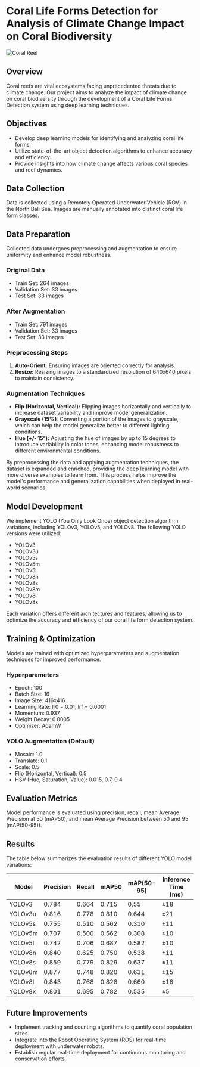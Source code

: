 # Coral Life Forms Detection for Analysis of Climate Change Impact on Coral Biodiversity

![Coral Reef](coral_reef_image.jpg)

## Overview
Coral reefs are vital ecosystems facing unprecedented threats due to climate change. Our project aims to analyze the impact of climate change on coral biodiversity through the development of a Coral Life Forms Detection system using deep learning techniques.

## Objectives
- Develop deep learning models for identifying and analyzing coral life forms.
- Utilize state-of-the-art object detection algorithms to enhance accuracy and efficiency.
- Provide insights into how climate change affects various coral species and reef dynamics.

## Data Collection
Data is collected using a Remotely Operated Underwater Vehicle (ROV) in the North Bali Sea. Images are manually annotated into distinct coral life form classes.

## Data Preparation
Collected data undergoes preprocessing and augmentation to ensure uniformity and enhance model robustness.

### Original Data
- Train Set: 264 images
- Validation Set: 33 images
- Test Set: 33 images

### After Augmentation
- Train Set: 791 images
- Validation Set: 33 images
- Test Set: 33 images

### Preprocessing Steps
1. **Auto-Orient:** Ensuring images are oriented correctly for analysis.
2. **Resize:** Resizing images to a standardized resolution of 640x640 pixels to maintain consistency.

### Augmentation Techniques
- **Flip (Horizontal, Vertical):** Flipping images horizontally and vertically to increase dataset variability and improve model generalization.
- **Grayscale (15%):** Converting a portion of the images to grayscale, which can help the model generalize better to different lighting conditions.
- **Hue (+/- 15°):** Adjusting the hue of images by up to 15 degrees to introduce variability in color tones, enhancing model robustness to different environmental conditions.

By preprocessing the data and applying augmentation techniques, the dataset is expanded and enriched, providing the deep learning model with more diverse examples to learn from. This process helps improve the model's performance and generalization capabilities when deployed in real-world scenarios.

## Model Development
We implement YOLO (You Only Look Once) object detection algorithm variations, including YOLOv3, YOLOv5, and YOLOv8.
The following YOLO versions were utilized:

- YOLOv3
- YOLOv3u
- YOLOv5s
- YOLOv5m
- YOLOv5l
- YOLOv8n
- YOLOv8s
- YOLOv8m
- YOLOv8l
- YOLOv8x

Each variation offers different architectures and features, allowing us to optimize the accuracy and efficiency of our coral life form detection system.


## Training & Optimization
Models are trained with optimized hyperparameters and augmentation techniques for improved performance.

### Hyperparameters
- Epoch: 100
- Batch Size: 16
- Image Size: 416x416
- Learning Rate: lr0 = 0.01, lrf = 0.0001
- Momentum: 0.937
- Weight Decay: 0.0005
- Optimizer: AdamW

### YOLO Augmentation (Default)
- Mosaic: 1.0
- Translate: 0.1
- Scale: 0.5
- Flip (Horizontal, Vertical): 0.5
- HSV (Hue, Saturation, Value): 0.015, 0.7, 0.4

## Evaluation Metrics
Model performance is evaluated using precision, recall, mean Average Precision at 50 (mAP50), and mean Average Precision between 50 and 95 (mAP(50-95)).

## Results
The table below summarizes the evaluation results of different YOLO model variations:

| Model   | Precision | Recall | mAP50 | mAP(50-95) | Inference Time (ms) |
|---------|-----------|--------|-------|------------|----------------------|
| YOLOv3  | 0.784     | 0.664  | 0.715 | 0.55       | ±18                  |
| YOLOv3u | 0.816     | 0.778  | 0.810 | 0.644      | ±21                  |
| YOLOv5s | 0.755     | 0.510  | 0.562 | 0.310      | ±11                  |
| YOLOv5m | 0.707     | 0.500  | 0.562 | 0.308      | ±10                  |
| YOLOv5l | 0.742     | 0.706  | 0.687 | 0.582      | ±10                  |
| YOLOv8n | 0.840     | 0.625  | 0.750 | 0.538      | ±11                  |
| YOLOv8s | 0.859     | 0.779  | 0.829 | 0.637      | ±11                  |
| YOLOv8m | 0.877     | 0.748  | 0.820 | 0.631      | ±15                  |
| YOLOv8l | 0.843     | 0.768  | 0.828 | 0.660      | ±18                  |
| YOLOv8x | 0.801     | 0.695  | 0.782 | 0.535      | ±5                   |


## Future Improvements
- Implement tracking and counting algorithms to quantify coral population sizes.
- Integrate into the Robot Operating System (ROS) for real-time deployment with underwater robots.
- Establish regular real-time deployment for continuous monitoring and conservation efforts.
